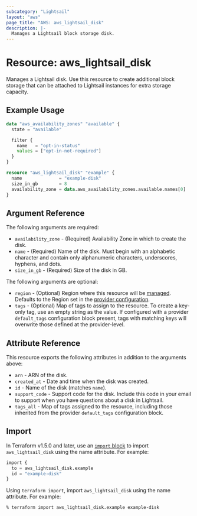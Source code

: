 ```yaml
---
subcategory: "Lightsail"
layout: "aws"
page_title: "AWS: aws_lightsail_disk"
description: |-
  Manages a Lightsail block storage disk.
---
```


# Resource: aws_lightsail_disk

Manages a Lightsail disk. Use this resource to create additional block storage that can be attached to Lightsail instances for extra storage capacity.

## Example Usage

```terraform
data "aws_availability_zones" "available" {
  state = "available"

  filter {
    name   = "opt-in-status"
    values = ["opt-in-not-required"]
  }
}

resource "aws_lightsail_disk" "example" {
  name              = "example-disk"
  size_in_gb        = 8
  availability_zone = data.aws_availability_zones.available.names[0]
}
```

## Argument Reference

The following arguments are required:

* `availability_zone` - (Required) Availability Zone in which to create the disk.
* `name` - (Required) Name of the disk. Must begin with an alphabetic character and contain only alphanumeric characters, underscores, hyphens, and dots.
* `size_in_gb` - (Required) Size of the disk in GB.

The following arguments are optional:

* `region` - (Optional) Region where this resource will be [managed](https://docs.aws.amazon.com/general/latest/gr/rande.html#regional-endpoints). Defaults to the Region set in the [provider configuration](https://registry.terraform.io/providers/hashicorp/aws/latest/docs#aws-configuration-reference).
* `tags` - (Optional) Map of tags to assign to the resource. To create a key-only tag, use an empty string as the value. If configured with a provider `default_tags` configuration block present, tags with matching keys will overwrite those defined at the provider-level.

## Attribute Reference

This resource exports the following attributes in addition to the arguments above:

* `arn` - ARN of the disk.
* `created_at` - Date and time when the disk was created.
* `id` - Name of the disk (matches `name`).
* `support_code` - Support code for the disk. Include this code in your email to support when you have questions about a disk in Lightsail.
* `tags_all` - Map of tags assigned to the resource, including those inherited from the provider `default_tags` configuration block.

## Import

In Terraform v1.5.0 and later, use an [`import` block](https://developer.hashicorp.com/terraform/language/import) to import `aws_lightsail_disk` using the name attribute. For example:

```terraform
import {
  to = aws_lightsail_disk.example
  id = "example-disk"
}
```

Using `terraform import`, import `aws_lightsail_disk` using the name attribute. For example:

```console
% terraform import aws_lightsail_disk.example example-disk
```

